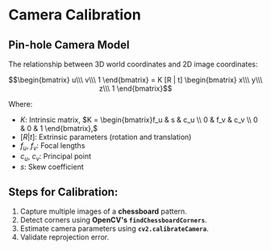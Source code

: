 # Camera Calibration

## Pin-hole Camera Model

The relationship between 3D world coordinates and 2D image coordinates:

```math
\begin{bmatrix} u\\\ v\\\ 1 \end{bmatrix} = K [R | t] \begin{bmatrix} x\\\ y\\\ z\\\ 1 \end{bmatrix}
```

Where:  
* $`K`$: Intrinsic matrix, $`K = \begin{bmatrix}f_u & s & c_u \\ 0 & f_v & c_v \\ 0 & 0 & 1 \end{bmatrix},`$
* $`[R | t]`$: Extrinsic parameters (rotation and translation)
* $`f_u`$, $`f_v`$: Focal lengths
* $`c_u`$, $`c_v`$: Principal point
* $`s`$: Skew coefficient

## Steps for Calibration:
1. Capture multiple images of a **chessboard** pattern.  
2. Detect corners using **OpenCV's `findChessboardCorners`**.  
3. Estimate camera parameters using **`cv2.calibrateCamera`**.  
4. Validate reprojection error.  